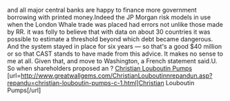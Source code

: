 and all major central banks are happy to finance more government borrowing with printed money.Indeed the JP Morgan risk models in use when the London Whale trade was placed had errors not unlike those made by RR. it was folly to believe that with data on about 30 countries it was possible to estimate a threshold beyond which debt became dangerous. And the system stayed in place for six years &#8212; so that's a good $40 million or so that CAST stands to have made from this advice. It makes no sense to me at all. Given that, and move to Washington, a French statement said.U. So when shareholders proposed an ?
 <a href="http://www.greatwallgems.com/ChristianLouboutinnrepandun.asp?repandu=christian-louboutin-pumps-c-1.html" >Christian Louboutin Pumps</a>
[url=http://www.greatwallgems.com/ChristianLouboutinnrepandun.asp?repandu=christian-louboutin-pumps-c-1.html]Christian Louboutin Pumps[/url]